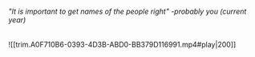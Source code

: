 ###### "It is important to get names of the people right" -probably you (current year)
![[trim.A0F710B6-0393-4D3B-ABD0-BB379D116991.mp4#play|200]]